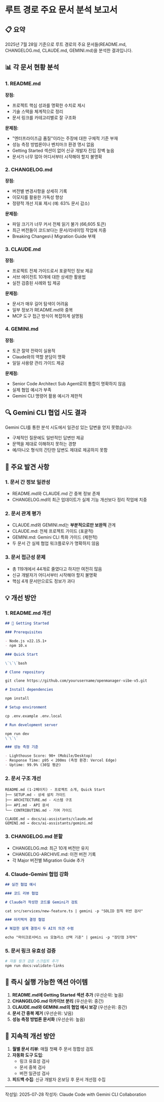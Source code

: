 # 루트 경로 주요 문서 분석 보고서

## 📋 요약

2025년 7월 28일 기준으로 루트 경로의 주요 문서들(README.md, CHANGELOG.md, CLAUDE.md, GEMINI.md)을 분석한 결과입니다.

## 📊 각 문서 현황 분석

### 1. README.md

**장점:**

- 프로젝트 핵심 성과를 명확한 수치로 제시
- 기술 스택을 체계적으로 정리
- 문서 링크를 카테고리별로 잘 구조화

**문제점:**

- "엔터프라이즈급 품질"이라는 주장에 대한 구체적 기준 부재
- 성능 측정 방법론이나 벤치마크 환경 명시 없음
- Getting Started 섹션이 없어 신규 개발자 진입 장벽 높음
- 문서가 너무 많아 어디서부터 시작해야 할지 불명확

### 2. CHANGELOG.md

**장점:**

- 버전별 변경사항을 상세히 기록
- 이모지를 활용한 가독성 향상
- 정량적 개선 지표 제시 (예: 63% 문서 감소)

**문제점:**

- 파일 크기가 너무 커서 전체 읽기 불가 (66,605 토큰)
- 최근 버전들이 코드보다는 문서/리네이밍 작업에 치중
- Breaking Changes나 Migration Guide 부재

### 3. CLAUDE.md

**장점:**

- 프로젝트 전체 가이드로서 포괄적인 정보 제공
- 서브 에이전트 10개에 대한 상세한 활용법
- 실전 검증된 사례와 팁 제공

**문제점:**

- 문서가 매우 길어 탐색이 어려움
- 일부 정보가 README.md와 중복
- MCP 도구 접근 방식이 복잡하게 설명됨

### 4. GEMINI.md

**장점:**

- 토큰 절약 전략이 실용적
- Claude와의 역할 분담이 명확
- 일일 사용량 관리 가이드 제공

**문제점:**

- Senior Code Architect Sub Agent로의 통합이 명확하지 않음
- 실제 협업 예시가 부족
- Gemini CLI 명령어 활용 예시가 제한적

## 🔍 Gemini CLI 협업 시도 결과

Gemini CLI를 통한 분석 시도에서 일관성 있는 답변을 얻지 못했습니다:

- 구체적인 질문에도 일반적인 답변만 제공
- 문맥을 제대로 이해하지 못하는 경향
- 예/아니오 형식의 간단한 답변도 제대로 제공하지 못함

## 🎯 주요 발견 사항

### 1. 문서 간 정보 일관성

- README.md와 CLAUDE.md 간 중복 정보 존재
- CHANGELOG.md의 최근 업데이트가 실제 기능 개선보다 정리 작업에 치중

### 2. 문서 관계 평가

- CLAUDE.md와 GEMINI.md는 **부분적으로만 보완적** 관계
- CLAUDE.md: 전체 프로젝트 가이드 (포괄적)
- GEMINI.md: Gemini CLI 특화 가이드 (제한적)
- 두 문서 간 실제 협업 워크플로우가 명확하지 않음

### 3. 문서 접근성 문제

- 총 119개에서 44개로 줄였다고 하지만 여전히 많음
- 신규 개발자가 어디서부터 시작해야 할지 불명확
- 핵심 4개 문서만으로도 정보가 과다

## 💡 개선 방안

### 1. README.md 개선

```markdown
## 🚀 Getting Started

### Prerequisites

- Node.js v22.15.1+
- npm 10.x

### Quick Start

\`\`\`bash

# Clone repository

git clone https://github.com/yourusername/openmanager-vibe-v5.git

# Install dependencies

npm install

# Setup environment

cp .env.example .env.local

# Run development server

npm run dev
\`\`\`

### 성능 측정 기준

- Lighthouse Score: 90+ (Mobile/Desktop)
- Response Time: p95 < 200ms (측정 환경: Vercel Edge)
- Uptime: 99.9% (30일 평균)
```

### 2. 문서 구조 개선

```
README.md (1-2페이지) - 프로젝트 소개, Quick Start
├── SETUP.md - 상세 설치 가이드
├── ARCHITECTURE.md - 시스템 구조
├── API.md - API 문서
└── CONTRIBUTING.md - 기여 가이드

CLAUDE.md → docs/ai-assistants/claude.md
GEMINI.md → docs/ai-assistants/gemini.md
```

### 3. CHANGELOG.md 분할

- CHANGELOG.md: 최근 10개 버전만 유지
- CHANGELOG-ARCHIVE.md: 이전 버전 기록
- 각 Major 버전별 Migration Guide 추가

### 4. Claude-Gemini 협업 강화

```markdown
## 실전 협업 예시

### 코드 리뷰 협업

# Claude가 작성한 코드를 Gemini가 검토

cat src/services/new-feature.ts | gemini -p "SOLID 원칙 위반 검사"

### 아키텍처 결정 협업

# 복잡한 설계 결정시 두 AI의 의견 수렴

echo "마이크로서비스 vs 모놀리스 선택 기준" | gemini -p "장단점 3개씩"
```

### 5. 문서 링크 유효성 검증

```bash
# 자동 링크 검증 스크립트 추가
npm run docs:validate-links
```

## 📌 즉시 실행 가능한 액션 아이템

1. **README.md에 Getting Started 섹션 추가** (우선순위: 높음)
2. **CHANGELOG.md 아카이브 분리** (우선순위: 중간)
3. **CLAUDE.md와 GEMINI.md의 협업 예시 보강** (우선순위: 중간)
4. **문서 간 중복 제거** (우선순위: 낮음)
5. **성능 측정 방법론 문서화** (우선순위: 높음)

## 🔄 지속적 개선 방안

1. **월별 문서 리뷰**: 매월 첫째 주 문서 정합성 검토
2. **자동화 도구 도입**:
   - 링크 유효성 검사
   - 문서 중복 검사
   - 버전 일관성 검사
3. **피드백 수집**: 신규 개발자 온보딩 후 문서 개선점 수집

---

작성일: 2025-07-28
작성자: Claude Code with Gemini CLI Collaboration
